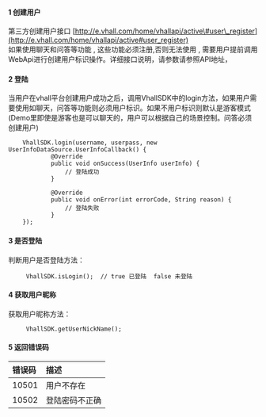#### 1 创建用户

第三方创建用户接口 [http://e.vhall.com/home/vhallapi/active\#user\_register](http://e.vhall.com/home/vhallapi/active#user_register)  
如果使用聊天和问答等功能 , 这些功能必须注册,否则无法使用 , 需要用户提前调用WebApi进行创建用户标识操作。详细接口说明，请参数请参照API地址，

#### 2 登陆

当用户在vhall平台创建用户成功之后，调用VhallSDK中的login方法，如果用户需要使用如聊天，问答等功能则必须用户标识。如果不用户标识则默认是游客模式 \(Demo里即使是游客也是可以聊天的，用户可以根据自己的场景控制。问答必须创建用户\)

```
    VhallSDK.login(username, userpass, new UserInfoDataSource.UserInfoCallback() {
            @Override
            public void onSuccess(UserInfo userInfo) {
                // 登陆成功
            }

            @Override
            public void onError(int errorCode, String reason) {
                // 登陆失败
            }
    });
```

#### 3 是否登陆
 
 判断用户是否登陆方法：
 
         VhallSDK.isLogin();  // true 已登陆  false 未登陆
         
#### 4 获取用户昵称
 
 获取用户昵称方法：
 
         VhallSDK.getUserNickName();  



#### 5 返回错误码

| 错误码 | 描述 |
| :--- | :--- |
| 10501 | 用户不存在 |
| 10502 | 登陆密码不正确 |





